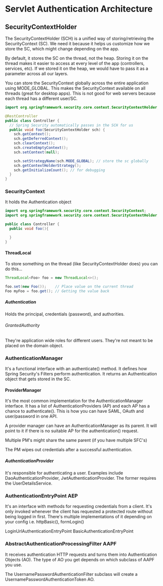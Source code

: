 # Servlet Authentication Architecture

## SecurityContextHolder

The SecurityContextHolder (SCH) is a unified way of storing/retrieving the SecurityContext (SC).
We need it because it helps us customize how we store the SC, which might change depending on the app.

By default, it stores the SC on the thread, not the heap.
Storing it on the thread makes it easier to access at every level of the app (controllers, services, etc).
If we stored it on the heap, we would have to pass it as a parameter across all our layers.

You can store the SecurityContext globally across the entire application using MODE_GLOBAL.
This makes the SecurityContext available on all threads (great for desktop apps).
This is not good for web servers because each thread has a different user/SC.

```java
import org.springframework.security.core.context.SecurityContextHolder;

@RestController
public class Controller {
  // Spring Security automatically passes in the SCH for us
  public void foo(SecurityContextHolder sch) {
    sch.getContext();
    sch.getDeferredContext();
    sch.clearContext();
    sch.createEmptyContext();
    sch.setContext(null);

    sch.setStrategyName(sch.MODE_GLOBAL); // store the sc globally
    sch.getContextHolderStrategy();
    sch.getInitializeCount(); // for debugging
  }
}
```

### SecurityContext

It holds the Authentication object

```java
import org.springframework.security.core.context.SecurityContext;
import org.springframework.security.core.context.SecurityContextHolder;

public class Controller {
  public void foo(){

  }
}
```

#### ThreadLocal

To store something on the thread (like SecurityContextHolder does) you can do this...

```java
ThreadLocal<Foo> foo = new ThreadLocal<>();

foo.set(new Foo());    // Place value on the current thread
Foo myFoo = foo.get(); // Getting the value back
```

##### Authentication

Holds the principal, credentials (password), and authorities.

###### GrantedAuthority

They're application wide roles for different users.
They're not meant to be placed on the domain object.

### AuthenticationManager

It's a functional interface with an authenticate() method.
It defines how Spring Security's Filters perform authentication.
It returns an Authentication object that gets stored in the SC.

#### ProviderManager

It's the most common implementation for the AuthenticationManager interface.
It has a list of AuthenticationProviders (AP) and each AP has a chance to authenticate().
This is how you can have SAML, OAuth and user/password in one API.

A provider manager can have an AuthenticationManager as its parent.
It will point to it if there is no suitable AP for the authentication() request.

Multiple PM's might share the same parent (if you have multiple SFC's)

The PM wipes out credentials after a successful authentication.

##### AuthenticationProvider

It's responsible for authenticating a user.
Examples include DaoAuthenticationProvider, JwtAuthenticationProvider.
The former requires the UserDetailsService.

### AuthenticationEntryPoint AEP

It's an interface with methods for requesting credentials from a client.
It's only invoked whenever the client has requested a protected route without being logged in first.
There's multiple implementations of it depending on your config i.e. httpBasic(), formLogin()

LoginUrlAuthenticationEntryPoint
BasicAuthenticationEntryPoint

### AbstractAuthenticationProcessingFilter AAPF

It receives authentication HTTP requests and turns them into Authentication Objects (AO).
The type of AO you get depends on which subclass of AAPF you use.

The UsernamePasswordAuthenticationFilter subclass will create a UsernamePasswordAuthenticationToken AO.
